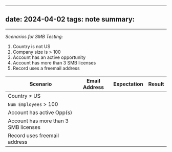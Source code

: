 
---
date: 2024-04-02
tags: note
summary:  
---
---

*Scenarios for SMB Testing:*

1. Country is not US    
2. Company size is > 100
3. Account has an active opportunity
4. Account has more than 3 SMB licenses
5. Record uses a freemail address


| Scenario                             | Email Address | Expectation | Result |
| ------------------------------------ | ------------- | ----------- | ------ |
| Country ≠ US                         |               |             |        |
| `Num Employees` > 100                |               |             |        |
| Account has active Opp(s)            |               |             |        |
| Account has more than 3 SMB licenses |               |             |        |
| Record uses freemail address         |               |             |        |

